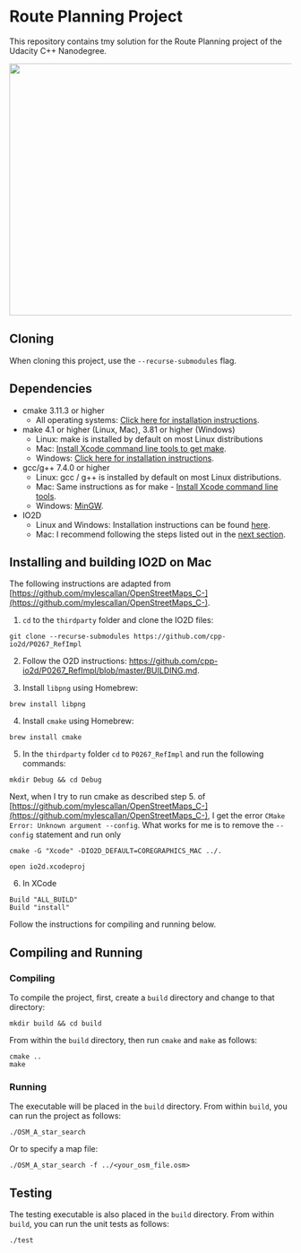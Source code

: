 # Route Planning Project

This repository contains tmy solution for the Route Planning project of the Udacity C++ Nanodegree.

<img src="map.png" width="600" height="450" />

## Cloning

When cloning this project, use the `--recurse-submodules` flag. 

## Dependencies
* cmake 3.11.3 or higher
  * All operating systems: [Click here for installation instructions](https://cmake.org/install/).
* make 4.1 or higher (Linux, Mac), 3.81 or higher (Windows) 
  * Linux: make is installed by default on most Linux distributions
  * Mac: [Install Xcode command line tools to get make](https://developer.apple.com/xcode/features/).
  * Windows: [Click here for installation instructions](http://gnuwin32.sourceforge.net/packages/make.htm).
* gcc/g++ 7.4.0 or higher
  * Linux: gcc / g++ is installed by default on most Linux distributions.
  * Mac: Same instructions as for make - [Install Xcode command line tools](https://developer.apple.com/xcode/features/).
  * Windows: [MinGW](http://www.mingw.org/).
* IO2D
  * Linux and Windows: Installation instructions can be found [here](https://github.com/cpp-io2d/P0267_RefImpl/blob/master/BUILDING.md).
  * Mac: I recommend following the steps listed out in the [next section](#installing-and-building-io2d-on-mac).

## Installing and building IO2D on Mac

The following instructions are adapted from [https://github.com/mylescallan/OpenStreetMaps_C-](https://github.com/mylescallan/OpenStreetMaps_C-).

1. `cd` to the `thirdparty` folder and clone the IO2D files:

```
git clone --recurse-submodules https://github.com/cpp-io2d/P0267_RefImpl
```

2. Follow the O2D instructions: https://github.com/cpp-io2d/P0267_RefImpl/blob/master/BUILDING.md.

3. Install `libpng` using Homebrew: 

```brew install libpng```

4. Install `cmake` using Homebrew: 

```brew install cmake```

5. In the `thirdparty` folder `cd` to `P0267_RefImpl` and run the following commands:

```
mkdir Debug && cd Debug
```

Next, when I try to run cmake as described step 5. of [https://github.com/mylescallan/OpenStreetMaps_C-](https://github.com/mylescallan/OpenStreetMaps_C-), I get the error `CMake Error: Unknown argument --config`. What works for me is to remove the `--config` statement and run only

```
cmake -G "Xcode" -DIO2D_DEFAULT=COREGRAPHICS_MAC ../.
```

```
open io2d.xcodeproj
```

6. In XCode

```
Build "ALL_BUILD"
Build "install"
```

Follow the instructions for compiling and running below.


## Compiling and Running

### Compiling
To compile the project, first, create a `build` directory and change to that directory:
```
mkdir build && cd build
```
From within the `build` directory, then run `cmake` and `make` as follows:
```
cmake ..
make
```
### Running
The executable will be placed in the `build` directory. From within `build`, you can run the project as follows:
```
./OSM_A_star_search
```
Or to specify a map file:
```
./OSM_A_star_search -f ../<your_osm_file.osm>
```

## Testing

The testing executable is also placed in the `build` directory. From within `build`, you can run the unit tests as follows:
```
./test
```

